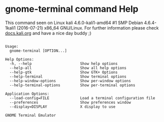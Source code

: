 # gnome-terminal command Help
 
 This command seen on Linux kali 4.6.0-kali1-amd64 #1 SMP Debian 4.6.4-1kali1 (2016-07-21) x86_64 GNU/Linux. For further information please check [docs.kali.org](docs.kali.org) and have a nice day buddy ;) 

~~~

Usage:
  gnome-terminal [OPTION...]

Help Options:
  -h, --help                      Show help options
  --help-all                      Show all help options
  --help-gtk                      Show GTK+ Options
  --help-terminal                 Show terminal options
  --help-window-options           Show per-window options
  --help-terminal-options         Show per-terminal options

Application Options:
  --load-config=FILE              Load a terminal configuration file
  --preferences                   Show preferences window
  --display=DISPLAY               X display to use

GNOME Terminal Emulator

~~~
